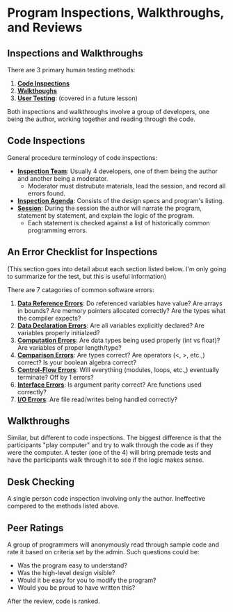 # Program Inspections, Walkthroughs, and Reviews

## Inspections and Walkthroughs

There are 3 primary human testing methods:

1. <u>**Code Inspections**</u>
2. <u>**Walkthoughs**</u>
3. <u>**User Testing**</u>: (covered in a future lesson)

Both inspections and walkthroughs involve a group of developers, one being the author, working together and reading through the code.

## Code Inspections

General procedure terminology of code inspections:

- <u>**Inspection Team**</u>: Usually 4 developers, one of them being the author and another being a moderator.
  - Moderator must distrubute materials, lead the session, and record all errors found.
- <u>**Inspection Agenda**</u>: Consists of the design specs and program's listing.
- <u>**Session**</u>: During the session the author will narrate the program, statement by statement, and explain the logic of the program.
  - Each statement is checked against a list of historically common programming errors.

## An Error Checklist for Inspections

(This section goes into detail about each section listed below. I'm only going to summarize for the test, but this is useful information)

There are 7 catagories of common software errors:

1. <u>**Data Reference Errors**</u>: Do referenced variables have value? Are arrays in bounds? Are memory pointers allocated correctly? Are the types what the compiler expects?
2. <u>**Data Declaration Errors**</u>: Are all variables explicitly declared? Are variables properly initialzed?
3. <u>**Computation Errors**</u>: Are data types being used properly (int vs float)? Are variables of proper length/type?
4. <u>**Comparison Errors**</u>: Are types correct? Are operators (<, >, etc.,) correct? Is your boolean algebra correct?
5. <u>**Control-Flow Errors**</u>: Will everything (modules, loops, etc.,) eventually terminate? Off by 1 errors?
6. <u>**Interface Errors**</u>: Is argument parity correct? Are functions used correctly?
7. <u>**I/O Errors**</u>: Are file read/writes being handled correctly?

## Walkthroughs

Similar, but different to code inspections. The biggest difference is that the participants "play computer" and try to walk through the code as if they were the computer. A tester (one of the 4) will bring premade tests and have the participants walk through it to see if the logic makes sense.

## Desk Checking

A single person code inspection involving only the author. Ineffective compared to the methods listed above.

## Peer Ratings

A group of programmers will anonymously read through sample code and rate it based on criteria set by the admin. Such questions could be:

- Was the program easy to understand?
- Was the high-level design visible?
- Would it be easy for you to modify the program?
- Would you be proud to have written this?

After the review, code is ranked.
